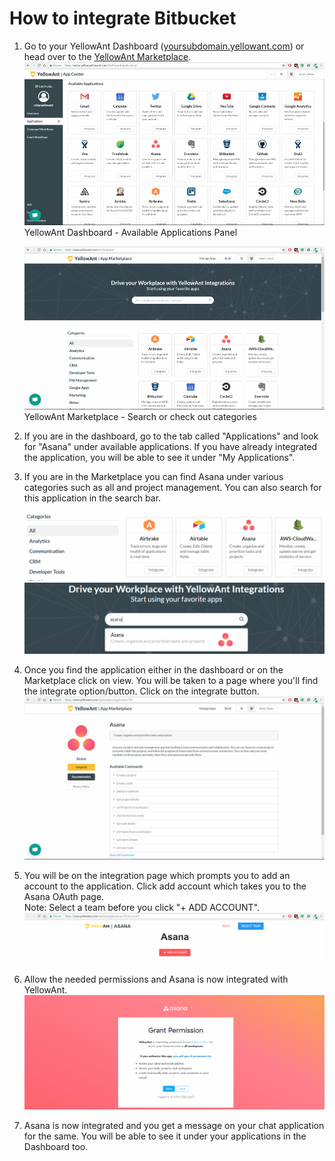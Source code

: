# **How to integrate Bitbucket**

1. Go to your YellowAnt Dashboard \([yoursubdomain.yellowant.com](/yoursubdomain.yellowant.com)\) or head over to the [YellowAnt Marketplace](https://www.yellowant.com/marketplace).  
   ![](/assets/InstaDash.jpg)YellowAnt Dashboard - Available Applications Panel

   ![](/assets/InstaMP.png)YellowAnt Marketplace - Search or check out categories

2. If you are in the dashboard, go to the tab called "Applications" and look for "Asana" under available applications. If you have already integrated the application, you will be able to see it under "My Applications".

3. If you are in the Marketplace you can find Asana under various categories such as all and project management. You can also search for this application in the search bar.

   ![](/assets/asana1.png)  
   ![](/assets/asana2.png)

4. Once you find the application either in the dashboard or on the Marketplace click on view. You will be taken to a page where you'll find the integrate option/button. Click on the integrate button.  
   ![](/assets/asanaint.jpg)

5. You will be on the integration page which prompts you to add an account to the application. Click add account which takes you to the Asana OAuth page.  
   Note: Select a team before you click "+ ADD ACCOUNT".  
   ![](/assets/asna4.png)

6. Allow the needed permissions and Asana is now integrated with YellowAnt.  
   ![](/assets/asana5.png)

7. Asana is now integrated and you get a message on your chat application for the same. You will be able to see it under your applications in the Dashboard too.



